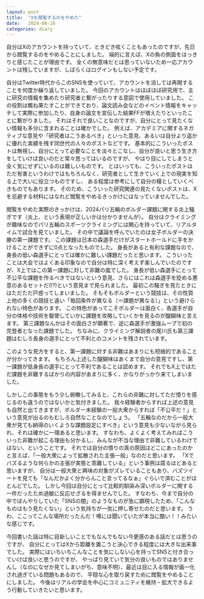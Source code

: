 ```yaml
---
layout: post
title:  "Xを閲覧するのをやめた"
date:   2024-08-16
categories: diary
---
```


自分はXのアカウントを持っていて、ときどき呟くこともあったのですが、先日から閲覧するのをやめることにしました。
端的に言えば、Xの負の側面をはっきりと感じたことが理由です。
全くの無意味だとは思っていないため一応アカウントは残していますが、しばらくはログインもしない予定です。

自分はTwitter時代からこのSNSを使っていて、アカウントを消しては再開することを何度か繰り返していました。
今回のアカウントはほぼほぼ研究用で、主に研究の情報を集めたり研究者と繋がったりする意図で使用していました。
この役割は概ね果たすことができており、論文読み会などのイベント情報をキャッチして実際に参加したり、自身の論文を宣伝した結果FFが増えたりといったことに繋がりました。
それはそれで良いことなのですが、自分にとって見たくない情報も多分に含まれることは確かでした。
例えば、アカデミアに関するネガティブな意見や「研究者はこうあるべき」といった意見、あるいは自分より遥かに優れた実績を残す同世代の人々のポストなどです。
基本的にこういったポストは無視し、自分にとって必要なことを淡々とこなし、自分が良いと思う生き方をしていけば良いのだと常々思ってはいるのですが、
やはり目にしてしまうと全く気にせずにいるのは難しいものです。
とはいっても、こういったポストはただ有害というわけではもちろんなく、研究者として生きていく上での現実を知る上で大いに役立つものですし、
ある程度は参考にして自分の糧としていくべきものでもあります。
そのため、こういった研究関連の見たくないポストは、Xを忌避する材料にはなれど閲覧をやめるきっかけにはなっていませんでした。

閲覧をやめた実際のきっかけは、2024パリ五輪のボルダー課題に関する炎上騒ぎです（炎上、という表現が正しいかは分かりませんが）。
自分はクライミングが趣味なのでパリ五輪のスポーツクライミングには関心を持っていて、リアルタイムで試合を見ていました。
その中で議論を呼んでいたのは女子ボルダーの決勝の第一課題です。
この課題は日本の森選手だけがスタートホールドに手をかけることができずに0点となったものでした。
身長があると有利な課題なので、身長の低い森選手にとっては確かに難しい課題だったと思います。
こういったことは大会ではよくある印象なので自分は特に深く考えず楽しんでいたのですが、X上ではこの第一課題に対して非難の嵐でした。
身長が低い森選手にとって不公平な課題を作るべきではないという意見、さらにはこれは森選手を貶める悪意のあるセットだ(!?)という意見まで見られました。
最初この騒ぎを見たときにはただただ戸惑ってしまいました。
そもそもボルダーという競技は、その性質上他の多くの競技と違い「毎回条件が異なる（＝課題が異なる）」という避けられない特色があります。
この特色があってこそボルダーは面白く、各選手が自分の体格や技術を駆使していかに課題を攻略していくかを見るのが醍醐味と言えます。
第三課題なんかはその面白さが顕著で、逆に森選手が激強ムーブで初の完登者となった課題でした。
ちなみに、クライミング解説者の尾川氏も第三課題はむしろ長身の選手にとって不利とのコメントを残されています。

このような見方をすると、第一課題に対する非難はあまりにも短絡的であることが分かってきます。
もちろん上述した醍醐味はあくまで自分の意見ですし、第一課題が低身長の選手にとって不利であることは認めます。
それでもX上ではただ課題を非難するばかりの内容があまりに多く、かなりがっかり来てしまいました。

しかしこの事態をもう少し俯瞰してみると、これらの非難に対してただ憤りを感じるのも違うのではないかと気付きました。
我々経験者からすれば上述の意見も自然と出てきますが、ボルダー未経験の一般大衆からすれば「不公平だ！」という意見が出るのもむしろ自然なことなのでしょう。
「五輪なのだから一般大衆が見ても納得のいくような課題設定にすべき」という意見も少ないながら見られ、それは確かに一理あると思います。
すなわち、よくよく考えてみればこういった非難が起こる理由も分かるし、みんなが不当な理由で非難しているわけではない、ということです。
それでは自分の憤りの真の原因はどこにあったのかと言えば、「一般大衆によって拡散された主張一般」なのだと思います。
「Xでバズるような何らかの主張が実態と乖離している」という事例は腐るほどあると思いますが、
自分は一般大衆と興味の対象がズレていることもあり、バズツイートを見ても「なんだかよく分からんこと言ってるなぁ」ぐらいで済むことがほとんどでした。
しかし今回は自分にとって比較的馴染み深いボルダーに関する一件だったため過敏に反応せざるを得ませんでした。
すなわち、今まで自分の中でぼんやりしていた「SNSの闇」のようなものが急に顕現したため、「こんなものはもう見たくない」という気持ちが一気に押し寄せたのだと思います。
うわ、ここってこんな場所だったんだ！噂には聞いていたが本当に酷い！！みたいな感じです。

今回書いた話は特に目新しいことでもなんでもない今更感のある話だとは思うのですが、
自分にとってはXから距離を置こうと決心できる程度には大きな出来事でした。
実際にはいちいちこんなことを気にしない心を持ってSNSと付き合っていけば良いと思うのですが、
やっぱり見ていて気分の良いものではありませんし（なのになぜか見てしまいがち、意味不明）、最近は目に入る情報が画一化され過ぎている問題もあるので、
平穏な心を取り戻すために閲覧をやめることにしました。
今後はリアルの学会を中心にコミュニティを維持・拡大できるよう行動していきたいと思います。
